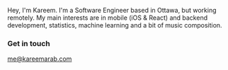Hey, I'm Kareem. I'm a Software Engineer based in Ottawa, but working remotely. My main interests are in mobile (iOS & React) and backend development, statistics, machine learning and a bit of music composition.

### Get in touch

[me@kareemarab.com](mailto:me@kareemarab.com)
